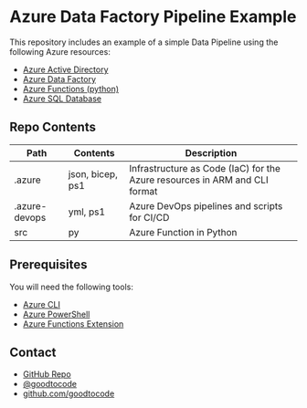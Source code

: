 # Azure Data Factory Pipeline Example

This repository includes an example of a simple Data Pipeline using the following Azure resources:
* [Azure Active Directory](https://azure.microsoft.com/en-us/services/active-directory/)
* [Azure Data Factory](https://docs.microsoft.com/en-us/azure/data-factory/introduction)
* [Azure Functions (python)](https://docs.microsoft.com/en-us/azure/azure-functions/functions-reference-python)
* [Azure SQL Database](https://docs.microsoft.com/en-us/azure/azure-sql/database/sql-database-paas-overview)

## Repo Contents
Path | Contents | Description
--- | --- | ---
.azure | json, bicep, ps1 | Infrastructure as Code (IaC) for the Azure resources in ARM and CLI format 
.azure-devops | yml, ps1 | Azure DevOps pipelines and scripts for CI/CD
src | py | Azure Function in Python

## Prerequisites
You will need the following tools:
* [Azure CLI](https://docs.microsoft.com/en-us/cli/azure/install-azure-cli)
* [Azure PowerShell](https://docs.microsoft.com/en-us/powershell/azure/install-az-ps)
* [Azure Functions Extension](https://github.com/Azure-Samples/functions-quickstarts-python)

## Contact
* [GitHub Repo](https://www.github.com/goodtocode/templates)
* [@goodtocode](https://www.twitter.com/goodtocode)
* [github.com/goodtocode](https://www.github.com/goodtocode)